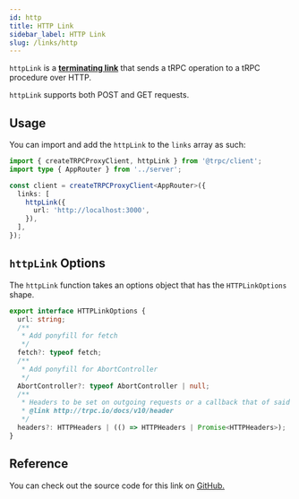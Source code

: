 ```yaml
---
id: http
title: HTTP Link
sidebar_label: HTTP Link
slug: /links/http
---
```


`httpLink` is a [**terminating link**](./index.md#the-terminating-link) that sends a tRPC operation to a tRPC procedure over HTTP.

`httpLink` supports both POST and GET requests.

## Usage

You can import and add the `httpLink` to the `links` array as such:

```ts title="client/index.ts"
import { createTRPCProxyClient, httpLink } from '@trpc/client';
import type { AppRouter } from '../server';

const client = createTRPCProxyClient<AppRouter>({
  links: [
    httpLink({
      url: 'http://localhost:3000',
    }),
  ],
});
```

## `httpLink` Options

The `httpLink` function takes an options object that has the `HTTPLinkOptions` shape.

```ts
export interface HTTPLinkOptions {
  url: string;
  /**
   * Add ponyfill for fetch
   */
  fetch?: typeof fetch;
  /**
   * Add ponyfill for AbortController
   */
  AbortController?: typeof AbortController | null;
  /**
   * Headers to be set on outgoing requests or a callback that of said headers
   * @link http://trpc.io/docs/v10/header
   */
  headers?: HTTPHeaders | (() => HTTPHeaders | Promise<HTTPHeaders>);
}
```

## Reference

You can check out the source code for this link on [GitHub.](https://github.com/trpc/trpc/blob/next/packages/client/src/links/httpLink.ts)
